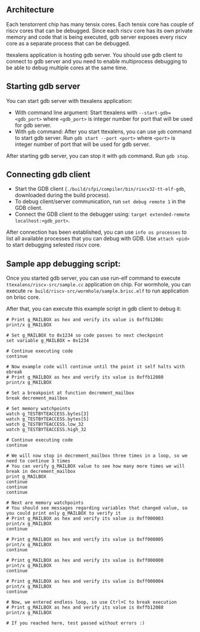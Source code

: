 ## Architecture

Each tenstorrent chip has many tensix cores. Each tensix core has couple of riscv cores that can be debugged. Since each riscv core has its own private memory and code that is being executed, gdb server exposes every riscv core as a separate process that can be debugged.

ttexalens application is hosting gdb server. You should use gdb client to connect to gdb server and you need to enable multiprocess debugging to be able to debug multiple cores at the same time.

## Starting gdb server

You can start gdb server with ttexalens application:

- With command line argument: Start ttexalens with `--start-gdb=<gdb_port>` where `<gdb_port>` is integer number for port that will be used for gdb server.
- With `gdb` command: After you start ttexalens, you can use `gdb` command to start gdb server. Run `gdb start --port <port>` where `<port>` is integer number of port that will be used for gdb server.

After starting gdb server, you can stop it with `gdb` command. Run `gdb stop`.

## Connecting gdb client

- Start the GDB client (`./build/sfpi/compiler/bin/riscv32-tt-elf-gdb`, downloaded during the build process).
- To debug client/server communication, run `set debug remote 1` in the GDB client.
- Connect the GDB client to the debugger using: `target extended-remote localhost:<gdb_port>`.

After connection has been established, you can use `info os processes` to list all available processes that you can debug with GDB. Use `attach <pid>` to start debugging selested riscv core.

## Sample app debugging script:

Once you started gdb server, you can use run-elf command to execute `ttexalens/riscv-src/sample.cc` application on chip. For wormhole, you can execute `re build/riscv-src/wormhole/sample.brisc.elf` to run application on brisc core.

After that, you can execute this example script in gdb client to debug it:

```
# Print g_MAILBOX as hex and verify its value is 0xffb1208c
print/x g_MAILBOX

# Set g_MAILBOX to 0x1234 so code passes to next checkpoint
set variable g_MAILBOX = 0x1234

# Continue executing code
continue

# Now example code will continue until the point it self halts with ebreak
# Print g_MAILBOX as hex and verify its value is 0xffb12080
print/x g_MAILBOX

# Set a breakpoint at function decrement_mailbox
break decrement_mailbox

# Set memory watchpoints
watch g_TESTBYTEACCESS.bytes[3]
watch g_TESTBYTEACCESS.bytes[5]
watch g_TESTBYTEACCESS.low_32
watch g_TESTBYTEACCESS.high_32

# Continue executing code
continue

# We will now stop in decrement_mailbox three times in a loop, so we need to continue 3 times
# You can verify g_MAILBOX value to see how many more times we will break in decrement_mailbox
print g_MAILBOX
continue
continue
continue

# Next are memory watchpoints
# You should see messages regarding variables that changed value, so you could print only g_MAILBOX to verify it
# Print g_MAILBOX as hex and verify its value is 0xff000003
print/x g_MAILBOX
continue

# Print g_MAILBOX as hex and verify its value is 0xff000005
print/x g_MAILBOX
continue

# Print g_MAILBOX as hex and verify its value is 0xff000000
print/x g_MAILBOX
continue

# Print g_MAILBOX as hex and verify its value is 0xff000004
print/x g_MAILBOX
continue

# Now, we entered endless loop, so use Ctrl+C to break execution
# Print g_MAILBOX as hex and verify its value is 0xffb12088
print/x g_MAILBOX

# If you reached here, test passed without errors :)
```
